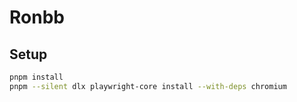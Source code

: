 # Ronbb

## Setup

```bash
pnpm install
pnpm --silent dlx playwright-core install --with-deps chromium
```
